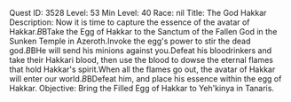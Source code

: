 Quest ID: 3528
Level: 53
Min Level: 40
Race: nil
Title: The God Hakkar
Description: Now it is time to capture the essence of the avatar of Hakkar.$B$BTake the Egg of Hakkar to the Sanctum of the Fallen God in the Sunken Temple in Azeroth.Invoke the egg's power to stir the dead god.$B$BHe will send his minions against you.Defeat his bloodrinkers and take their Hakkari blood, then use the blood to dowse the eternal flames that hold Hakkar's spirit.When all the flames go out, the avatar of Hakkar will enter our world.$B$BDefeat him, and place his essence within the egg of Hakkar.
Objective: Bring the Filled Egg of Hakkar to Yeh'kinya in Tanaris.
